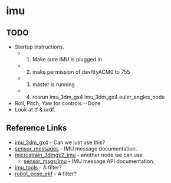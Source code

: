 # imu

## TODO
* Startup instructions.
   * 1. Make sure IMU is plugged in
   * 2. make permission of dev/ttyACM0 to 755
   * 3. master is running
   * 4. rosrun imu_3dm_gx4 imu_3dm_gx4 euler_angles_node
* Roll, Pitch, Yaw for controls.--Done
* Look at tf & urdf.

## Reference Links
* [imu_3dm_gx4](http://wiki.ros.org/imu_3dm_gx4) - Can we just use this?
* [sensor_messages](http://wiki.ros.org/sensor_msgs) - IMU message documentation.
* [microstrain_3dmgx2_imu](https://wili.ros.org/microstrain_3dmgx2_imu) - another node we can use
    * [sensor_msgs/imu](http://docs.ros.org/api/sensor_msgs/html/msg/Imu.html) - IMU message API documentation.
* [imu_tools](http://wiki.ros.org/imu_tools?distro=indigo) - A filter?
* [robot_pose_ekf](http://wiki.ros.org/robot_pose_ekf) - A filter?

